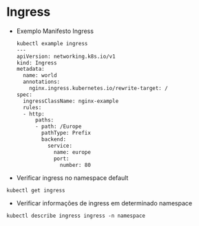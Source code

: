 # Ingress

- Exemplo Manifesto Ingress
    
    ```bash
    kubectl example ingress
    ---
    apiVersion: networking.k8s.io/v1
    kind: Ingress
    metadata:
      name: world
      annotations:
        nginx.ingress.kubernetes.io/rewrite-target: /
    spec:
      ingressClassName: nginx-example
      rules:
      - http:
          paths:
          - path: /Europe
            pathType: Prefix
            backend:
              service:
                name: europe
                port:
                  number: 80
    ```
    
- Verificar ingress no namespace default
```
kubectl get ingress
```

- Verificar informações de ingress em determinado namespace
```
kubectl describe ingress ingress -n namespace
```
